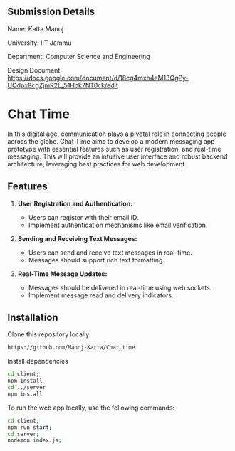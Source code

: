 
## Submission Details
Name: Katta Manoj

University: IIT Jammu

Department: Computer Science and Engineering

Design Document: https://docs.google.com/document/d/18cg4mxh4eM13QgPy-UQdpx8cgZjmR2L_51Hok7NT0ck/edit

# Chat Time

In this digital age, communication plays a pivotal role in connecting people across the globe. Chat Time aims to develop a modern messaging app prototype with essential features such as user registration, and real-time messaging. This will provide an intuitive user interface and robust backend architecture, leveraging best practices for web development.


## Features

1. **User Registration and Authentication:**
   - Users can register with their email ID.
   - Implement authentication mechanisms like email verification.
 
2. **Sending and Receiving Text Messages:**
   - Users can send and receive text messages in real-time.
   - Messages should support rich text formatting. 

3. **Real-Time Message Updates:**
   - Messages should be delivered in real-time using web sockets.
   - Implement message read and delivery indicators.


## Installation


Clone this repository locally.
```bash
https://github.com/Manoj-Katta/Chat_time
```
Install dependencies

```bash
cd client;
npm install
cd ../server
npm install
```

To run the web app locally, use the following commands:
```bash
cd client;
npm run start;
cd server;
nodemon index.js;